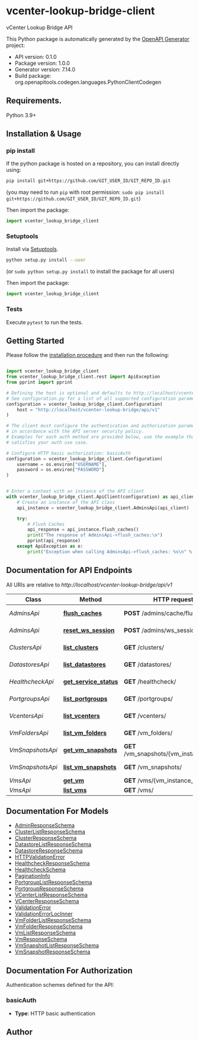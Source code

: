 # vcenter-lookup-bridge-client
vCenter Lookup Bridge API

This Python package is automatically generated by the [OpenAPI Generator](https://openapi-generator.tech) project:

- API version: 0.1.0
- Package version: 1.0.0
- Generator version: 7.14.0
- Build package: org.openapitools.codegen.languages.PythonClientCodegen

## Requirements.

Python 3.9+

## Installation & Usage
### pip install

If the python package is hosted on a repository, you can install directly using:

```sh
pip install git+https://github.com/GIT_USER_ID/GIT_REPO_ID.git
```
(you may need to run `pip` with root permission: `sudo pip install git+https://github.com/GIT_USER_ID/GIT_REPO_ID.git`)

Then import the package:
```python
import vcenter_lookup_bridge_client
```

### Setuptools

Install via [Setuptools](http://pypi.python.org/pypi/setuptools).

```sh
python setup.py install --user
```
(or `sudo python setup.py install` to install the package for all users)

Then import the package:
```python
import vcenter_lookup_bridge_client
```

### Tests

Execute `pytest` to run the tests.

## Getting Started

Please follow the [installation procedure](#installation--usage) and then run the following:

```python

import vcenter_lookup_bridge_client
from vcenter_lookup_bridge_client.rest import ApiException
from pprint import pprint

# Defining the host is optional and defaults to http://localhost/vcenter-lookup-bridge/api/v1
# See configuration.py for a list of all supported configuration parameters.
configuration = vcenter_lookup_bridge_client.Configuration(
    host = "http://localhost/vcenter-lookup-bridge/api/v1"
)

# The client must configure the authentication and authorization parameters
# in accordance with the API server security policy.
# Examples for each auth method are provided below, use the example that
# satisfies your auth use case.

# Configure HTTP basic authorization: basicAuth
configuration = vcenter_lookup_bridge_client.Configuration(
    username = os.environ["USERNAME"],
    password = os.environ["PASSWORD"]
)


# Enter a context with an instance of the API client
with vcenter_lookup_bridge_client.ApiClient(configuration) as api_client:
    # Create an instance of the API class
    api_instance = vcenter_lookup_bridge_client.AdminsApi(api_client)

    try:
        # Flush Caches
        api_response = api_instance.flush_caches()
        print("The response of AdminsApi->flush_caches:\n")
        pprint(api_response)
    except ApiException as e:
        print("Exception when calling AdminsApi->flush_caches: %s\n" % e)

```

## Documentation for API Endpoints

All URIs are relative to *http://localhost/vcenter-lookup-bridge/api/v1*

Class | Method | HTTP request | Description
------------ | ------------- | ------------- | -------------
*AdminsApi* | [**flush_caches**](docs/AdminsApi.md#flush_caches) | **POST** /admins/cache/flush | Flush Caches
*AdminsApi* | [**reset_ws_session**](docs/AdminsApi.md#reset_ws_session) | **POST** /admins/ws_session/reset | Reset Ws Session
*ClustersApi* | [**list_clusters**](docs/ClustersApi.md#list_clusters) | **GET** /clusters/ | List Clusters
*DatastoresApi* | [**list_datastores**](docs/DatastoresApi.md#list_datastores) | **GET** /datastores/ | List Datastores
*HealthcheckApi* | [**get_service_status**](docs/HealthcheckApi.md#get_service_status) | **GET** /healthcheck/ | Get Service Status
*PortgroupsApi* | [**list_portgroups**](docs/PortgroupsApi.md#list_portgroups) | **GET** /portgroups/ | List Portgroups
*VcentersApi* | [**list_vcenters**](docs/VcentersApi.md#list_vcenters) | **GET** /vcenters/ | List Vcenters
*VmFoldersApi* | [**list_vm_folders**](docs/VmFoldersApi.md#list_vm_folders) | **GET** /vm_folders/ | List Vm Folders
*VmSnapshotsApi* | [**get_vm_snapshots**](docs/VmSnapshotsApi.md#get_vm_snapshots) | **GET** /vm_snapshots/{vm_instance_uuid} | Get Vm Snapshots
*VmSnapshotsApi* | [**list_vm_snapshots**](docs/VmSnapshotsApi.md#list_vm_snapshots) | **GET** /vm_snapshots/ | List Vm Snapshots
*VmsApi* | [**get_vm**](docs/VmsApi.md#get_vm) | **GET** /vms/{vm_instance_uuid} | Get Vm
*VmsApi* | [**list_vms**](docs/VmsApi.md#list_vms) | **GET** /vms/ | List Vms


## Documentation For Models

 - [AdminResponseSchema](docs/AdminResponseSchema.md)
 - [ClusterListResponseSchema](docs/ClusterListResponseSchema.md)
 - [ClusterResponseSchema](docs/ClusterResponseSchema.md)
 - [DatastoreListResponseSchema](docs/DatastoreListResponseSchema.md)
 - [DatastoreResponseSchema](docs/DatastoreResponseSchema.md)
 - [HTTPValidationError](docs/HTTPValidationError.md)
 - [HealthcheckResponseSchema](docs/HealthcheckResponseSchema.md)
 - [HealthcheckSchema](docs/HealthcheckSchema.md)
 - [PaginationInfo](docs/PaginationInfo.md)
 - [PortgroupListResponseSchema](docs/PortgroupListResponseSchema.md)
 - [PortgroupResponseSchema](docs/PortgroupResponseSchema.md)
 - [VCenterListResponseSchema](docs/VCenterListResponseSchema.md)
 - [VCenterResponseSchema](docs/VCenterResponseSchema.md)
 - [ValidationError](docs/ValidationError.md)
 - [ValidationErrorLocInner](docs/ValidationErrorLocInner.md)
 - [VmFolderListResponseSchema](docs/VmFolderListResponseSchema.md)
 - [VmFolderResponseSchema](docs/VmFolderResponseSchema.md)
 - [VmListResponseSchema](docs/VmListResponseSchema.md)
 - [VmResponseSchema](docs/VmResponseSchema.md)
 - [VmSnapshotListResponseSchema](docs/VmSnapshotListResponseSchema.md)
 - [VmSnapshotResponseSchema](docs/VmSnapshotResponseSchema.md)


<a id="documentation-for-authorization"></a>
## Documentation For Authorization


Authentication schemes defined for the API:
<a id="basicAuth"></a>
### basicAuth

- **Type**: HTTP basic authentication


## Author





